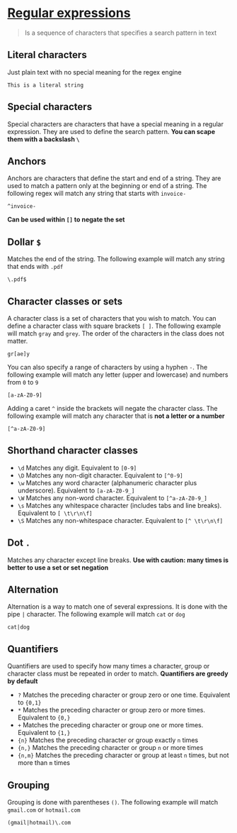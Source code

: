 # [Regular expressions](https://www.regular-expressions.info/tutorial.html)

> Is a sequence of characters that specifies a search pattern in text

## Literal characters

Just plain text with no special meaning for the regex engine

``` regex
This is a literal string
```

## Special characters

Special characters are characters that have a special meaning in a regular expression. They are used to define the search pattern. **You can scape them with a backslash `\`**

## Anchors

Anchors are characters that define the start and end of a string. They are used to match a pattern only at the beginning or end of a string. The following regex will match any string that starts with `invoice-`

``` regex
^invoice-
```

**Can be used within `[]` to negate the set**

## Dollar `$`

Matches the end of the string. The following example will match any string that ends with `.pdf`

``` regex
\.pdf$
```

## Character classes or sets

A character class is a set of characters that you wish to match. You can define a character class with square brackets `[ ]`. The following example will match `gray` and `grey`. The order of the characters in the class does not matter.

``` regex
gr[ae]y
```

You can also specify a range of characters by using a hyphen `-`. The following example will match any letter (upper and lowercase) and numbers from `0` to `9`

``` regex
[a-zA-Z0-9]
```

Adding a caret `^` inside the brackets will negate the character class. The following example will match any character that is **not a letter or a number**

``` regex
[^a-zA-Z0-9]
```

## Shorthand character classes

- `\d` Matches any digit. Equivalent to `[0-9]`
- `\D` Matches any non-digit character. Equivalent to `[^0-9]`
- `\w` Matches any word character (alphanumeric character plus underscore). Equivalent to `[a-zA-Z0-9_]`
- `\W` Matches any non-word character. Equivalent to `[^a-zA-Z0-9_]`
- `\s` Matches any whitespace character (includes tabs and line breaks). Equivalent to `[ \t\r\n\f]`
- `\S` Matches any non-whitespace character. Equivalent to `[^ \t\r\n\f]`

## Dot `.`

Matches any character except line breaks. **Use with caution: many times is better to use a set or set negation**

## Alternation

Alternation is a way to match one of several expressions. It is done with the pipe `|` character. The following example will match `cat` or `dog`

``` regex
cat|dog
```

## Quantifiers

Quantifiers are used to specify how many times a character, group or character class must be repeated in order to match. **Quantifiers are greedy by default**

- `?` Matches the preceding character or group zero or one time. Equivalent to `{0,1}`
- `*` Matches the preceding character or group zero or more times. Equivalent to `{0,}`
- `+` Matches the preceding character or group one or more times. Equivalent to `{1,}`
- `{n}` Matches the preceding character or group exactly `n` times
- `{n,}` Matches the preceding character or group `n` or more times
- `{n,m}` Matches the preceding character or group at least `n` times, but not more than `m` times

## Grouping

Grouping is done with parentheses `()`. The following example will match `gmail.com` or `hotmail.com`

``` regex
(gmail|hotmail)\.com
```
